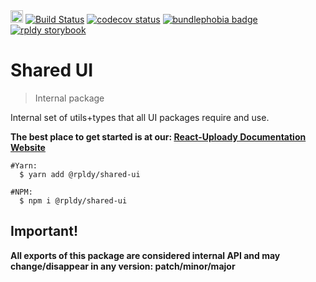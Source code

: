 <a href="https://badge.fury.io/js/%40rpldy%2Fshared-ui">
    <img src="https://badge.fury.io/js/%40rpldy%2Fshared-ui.svg" alt="npm version" height="20"></a>
<a href="https://github.com/rpldy/react-uploady/actions/workflows/pr.yml">
        <img src="https://github.com/rpldy/react-uploady/actions/workflows/pr.yml/badge.svg" alt="Build Status"/></a>
<a href="https://codecov.io/gh/rpldy/react-uploady">
    <img src="https://codecov.io/gh/rpldy/react-uploady/branch/master/graph/badge.svg" alt="codecov status"/></a> 
<a href="https://bundlephobia.com/result?p=@rpldy/shared-ui">
    <img src="https://badgen.net/bundlephobia/minzip/@rpldy/shared-ui" alt="bundlephobia badge"/></a>
<a href="https://react-uploady-storybook.netlify.com">
   <img src="https://cdn.jsdelivr.net/gh/storybookjs/brand@master/badge/badge-storybook.svg" alt="rpldy storybook"/></a> 

# Shared UI

> Internal package 

Internal set of utils+types that all UI packages require and use.

**The best place to get started is at our: [React-Uploady Documentation Website](https://react-uploady.org)**

```shell
#Yarn:
  $ yarn add @rpldy/shared-ui

#NPM:
  $ npm i @rpldy/shared-ui
``` 

## Important!

**All exports of this package are considered internal API and may change/disappear in any version: patch/minor/major**
